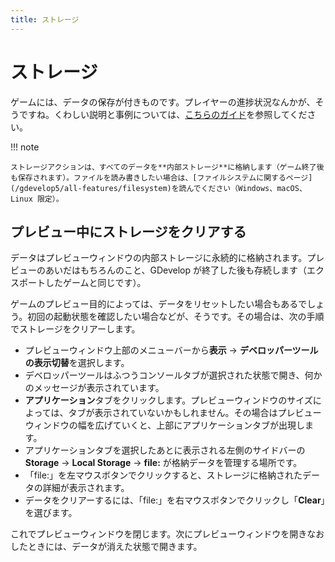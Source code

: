 ```yaml
---
title: ストレージ
---
```

# ストレージ

ゲームには、データの保存が付きものです。プレイヤーの進捗状況なんかが、そうですね。くわしい説明と事例については、[こちらのガイド](/gdevelop5/tutorials/storage-action-explained)を参照してください。

!!! note

    ストレージアクションは、すべてのデータを**内部ストレージ**に格納します（ゲーム終了後も保存されます）。ファイルを読み書きしたい場合は、[ファイルシステムに関するページ](/gdevelop5/all-features/filesystem)を読んでください（Windows、macOS、Linux 限定）。

## プレビュー中にストレージをクリアする

データはプレビューウィンドウの内部ストレージに永続的に格納されます。プレビューのあいだはもちろんのこと、GDevelop が終了した後も存続します（エクスポートしたゲームと同じです）。 

ゲームのプレビュー目的によっては、データをリセットしたい場合もあるでしょう。初回の起動状態を確認したい場合などが、そうです。その場合は、次の手順でストレージをクリアーします。

  - プレビューウィンドウ上部のメニューバーから**表示** -> **デベロッパーツールの表示切替**を選択します。
  - デベロッパーツールはふつうコンソールタブが選択された状態で開き、何かのメッセージが表示されています。
  - **アプリケーション**タブをクリックします。プレビューウィンドウのサイズによっては、タブが表示されていないかもしれません。その場合はプレビューウィンドウの幅を広げていくと、上部にアプリケーションタブが出現します。
  - アプリケーションタブを選択したあとに表示される左側のサイドバーの **Storage** -> **Local Storage** -> **file:** が格納データを管理する場所です。
  - 「file:」を左マウスボタンでクリックすると、ストレージに格納されたデータの詳細が表示されます。
  - データをクリアーするには、「file:」を右マウスボタンでクリックし「**Clear**」を選びます。

これでプレビューウィンドウを閉じます。次にプレビューウィンドウを開きなおしたときには、データが消えた状態で開きます。
